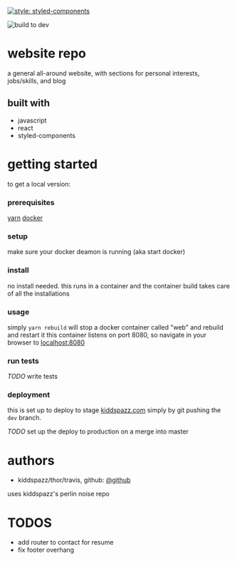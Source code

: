 [![style: styled-components](https://img.shields.io/badge/style-%F0%9F%92%85%20styled--components-orange.svg?colorB=daa357&colorA=db748e)](https://github.com/styled-components/styled-components)

![build to dev](https://github.com/kiddspazz/.github/workflows/publish-docker-image-on-push.yml/badge.svg?branch=dev)

# website repo

a general all-around website, with sections for personal interests, jobs/skills, and blog

## built with

* javascript
* react
* styled-components

# getting started

to get a local version:

### prerequisites

[yarn](https://yarnpkg.com)
[docker](https://www.docker.com)

### setup

make sure your docker deamon is running (aka start docker)

### install

no install needed. this runs in a container and the container build takes care of all the
installations

### usage

simply `yarn rebuild` will stop a docker container called "web" and rebuild and restart it
this container listens on port 8080, so navigate in your browser to [localhost:8080](localhost:8080)

### run tests

*TODO* write tests

### deployment

this is set up to deploy to stage [kiddspazz.com](https://www.kiddspazz.com) simply by git pushing
the `dev` branch.

*TODO* set up the deploy to production on a merge into master

# authors

* kiddspazz/thor/travis, github: [@github](https://github.com/kiddspazz)

uses kiddspazz's perlin noise repo

# TODOS

* add router to contact for resume
* fix footer overhang
